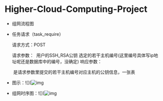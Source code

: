 # Higher-Cloud-Computing-Project

- 组网流程图

- 任务请求（task_require）

  请求方式：POST

  请求参数：
  ​              用户的SSH_RSA公钥
  ​              选定的若干主机编号(这里编号具体写ip地址呢还是数据库中的编号，没确定)
  响应参数：

  ​              是请求参数里提交的若干主机编号对应主机的公钥信息，一张表

- 图示：![](![img](file:///C:\Users\王烨臻\AppData\Local\Temp\[5UQ[BL(6~BS2JV6W}N6[%S.png)https://ws4.sinaimg.cn/large/006tKfTcly1fm550d56l7j30ua0jsq2v.jpg)

- 组网时序图：![](![img](file:///C:\Users\王烨臻\AppData\Local\Temp\[5UQ[BL(6~BS2JV6W}N6[%S.png)https://ws2.sinaimg.cn/large/006tKfTcly1fm550g5zfgj31060memxk.jpg)


